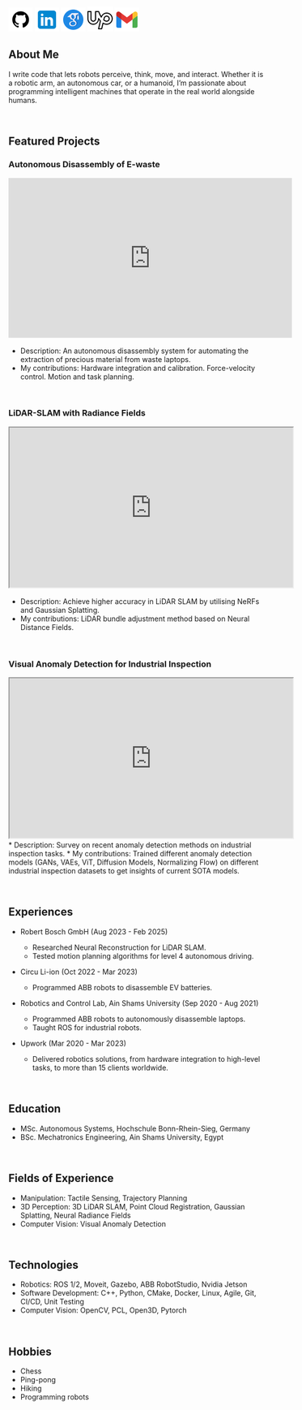 [![Github](icons/github.png)](https://github.com/AbdElRahmanFarhan) [![Linkedin](icons/linkedin.png)](https://www.linkedin.com/in/abdelrahman-farhan-34916814a/) [![scholar](icons/scholar.png)](https://scholar.google.com/citations?hl=en&user=SLBDzBsAAAAJ) [![Github](icons/upwork.png)](https://www.upwork.com/freelancers/~0132b997a49fc109e7) [![Email](icons/email.png)](mailto:abdelrahman.farhan1996@gmail.com) 

## About Me
I write code that lets robots perceive, think, move, and interact. Whether it is a robotic arm, an autonomous car, or a humanoid, I’m passionate about programming intelligent machines that operate in the real world alongside humans.


&nbsp;


## Featured Projects

### Autonomous Disassembly of E-waste

<!--
<iframe width="560" height="315" src="https://www.youtube.com/embed/DrsZcyIvMZc" 
title="E-waste" frameborder="0" allow="accelerometer; autoplay; clipboard-write; encrypted-media; gyroscope; picture-in-picture" 
allowfullscreen></iframe>
-->

<iframe width="560" height="315" src="https://www.youtube.com/embed/62MTDgTppc8" 
title="E-waste" frameborder="0" allow="accelerometer; autoplay; clipboard-write; encrypted-media; gyroscope; picture-in-picture" 
allowfullscreen></iframe>

* Description: An autonomous disassembly system for automating the extraction of precious material from waste laptops.  
* My contributions: Hardware integration and calibration. Force-velocity control. Motion and task planning.


&nbsp;

### LiDAR-SLAM with Radiance Fields
<iframe src="https://drive.google.com/file/d/1eoNPhTmsV6DeehVJ_K99gvGUSCbHaalJ/preview" width="560" height="315" allow="autoplay"></iframe>

* Description: Achieve higher accuracy in LiDAR SLAM by utilising NeRFs and Gaussian Splatting.
* My contributions: LiDAR bundle adjustment method based on Neural Distance Fields.

&nbsp;


### Visual Anomaly Detection for Industrial Inspection

<iframe src="https://drive.google.com/file/d/18piHPMOHiVuw4_q67KtvMg55_synpeVa/preview" width="560" height="315" allow="autoplay"></iframe>
* Description: Survey on recent anomaly detection methods on industrial inspection tasks.
* My contributions: Trained different anomaly detection models (GANs, VAEs, ViT, Diffusion Models, Normalizing Flow) on different industrial inspection datasets to get insights of current SOTA models.

&nbsp;

## Experiences
* Robert Bosch GmbH (Aug 2023 - Feb 2025) 
  * Researched Neural Reconstruction for LiDAR SLAM.
  * Tested motion planning algorithms for level 4 autonomous driving.
    
* Circu Li-ion (Oct 2022 - Mar 2023) 
  * Programmed ABB robots to disassemble EV batteries.

    
* Robotics and Control Lab, Ain Shams University (Sep 2020 - Aug 2021) 
  * Programmed ABB robots to autonomously disassemble laptops.
  * Taught ROS for industrial robots.
    
* Upwork (Mar 2020 - Mar 2023) 
  * Delivered robotics solutions, from hardware integration to high-level tasks, to more than 15 clients worldwide.

&nbsp;

## Education
* MSc. Autonomous Systems, Hochschule Bonn-Rhein-Sieg, Germany
* BSc. Mechatronics Engineering, Ain Shams University, Egypt

&nbsp;


## Fields of Experience
* Manipulation: Tactile Sensing, Trajectory Planning
* 3D Perception: 3D LiDAR SLAM, Point Cloud Registration, Gaussian Splatting, Neural Radiance Fields
* Computer Vision: Visual Anomaly Detection

&nbsp;

## Technologies
* Robotics: ROS 1/2, Moveit, Gazebo, ABB RobotStudio, Nvidia Jetson
* Software Development: C++, Python, CMake, Docker, Linux, Agile, Git, CI/CD, Unit Testing
* Computer Vision: OpenCV, PCL, Open3D, Pytorch

  
&nbsp;

## Hobbies
* Chess
* Ping-pong
* Hiking
* Programming robots
